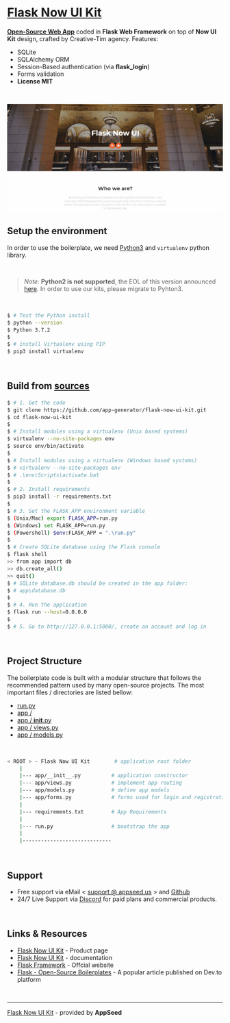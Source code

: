 # [Flask Now UI Kit](https://appseed.us/apps/flask-apps/flask-now-ui-kit)

**[Open-Source Web App](https://appseed.us/apps/flask-apps/flask-now-ui-kit)** coded in **Flask Web Framework** on top of **Now UI Kit** design, crafted by Creative-Tim agency. Features:

- SQLite
- SQLAlchemy ORM
- Session-Based authentication (via **flask_login**)
- Forms validation
- **License MIT**

<br />

![Flask Now UI Kit - Open-Source Web App coded in Flask.](https://raw.githubusercontent.com/app-generator/static/master/products/flask-now-ui-kit-intro.gif)

## Setup the environment

In order to use the boilerplate, we need [Python3](/what-is/python/) and `virtualenv` python library.

<br />

> *Note*: **Python2 is not supported**, the EOL of this version announced [here](https://www.python.org/doc/sunset-python-2/). In order to use our kits, please migrate to Pyhton3.

<br />

```bash
$ # Test the Python install
$ python --version
$ Python 3.7.2
$
$ # install Virtualenv using PIP
$ pip3 install virtualenv
```

<br />

## Build from [sources](https://github.com/app-generator/flask-now-ui-kit)

```bash
$ # 1. Get the code
$ git clone https://github.com/app-generator/flask-now-ui-kit.git
$ cd flask-now-ui-kit
$
$ # Install modules using a virtualenv (Unix based systems)
$ virtualenv --no-site-packages env
$ source env/bin/activate
$
$ # Install modules using a virtualenv (Windows based systems)
$ # virtualenv --no-site-packages env
$ # .\env\Scripts\activate.bat
$ 
$ # 2. Install requirements
$ pip3 install -r requirements.txt
$
$ # 3. Set the FLASK_APP environment variable
$ (Unix/Mac) export FLASK_APP=run.py
$ (Windows) set FLASK_APP=run.py
$ (Powershell) $env:FLASK_APP = ".\run.py"
$
$ # Create SQLite database using the Flask console
$ flask shell
>> from app import db
>> db.create_all()
>> quit()
$ # SQLite database.db should be created in the app folder:
$ # app\database.db
$
$ # 4. Run the application
$ flask run --host=0.0.0.0
$
$ # 5. Go to http://127.0.0.1:5000/, create an account and log in
```

<br />

## Project Structure

The boilerplate code is built with a modular structure that follows the recommended pattern used by many open-source projects. The most important files / directories are listed bellow:

- [run.py](https://github.com/app-generator/flask-now-ui-kit/blob/master/run.py)
- [app /](https://github.com/app-generator/flask-now-ui-kit/tree/master/app)
- [app / __init__.py](https://github.com/app-generator/flask-now-ui-kit/blob/master/app/__init__.py)
- [app / views.py](https://github.com/app-generator/flask-now-ui-kit/tree/master/app/views.py)
- [app / models.py](https://github.com/app-generator/flask-now-ui-kit/tree/master/app/models.py)

<br />

```bash
< ROOT > - Flask Now UI Kit        # application root folder
    |
    |--- app/__init__.py          # application constructor  
    |--- app/views.py             # implement app routing
    |--- app/models.py            # define app models
    |--- app/forms.py             # forms used for login and registration
    |
    |--- requirements.txt         # App Requirements
    |
    |--- run.py                   # bootstrap the app
    |
    |-----------------------------
```

<br />

## Support

- Free support via eMail < [support @ appseed.us](https://appseed.us/support) > and [Github](https://github.com/app-generator/flask-now-ui-kit/issues/)
- 24/7 Live Support via [Discord](https://discord.gg/fZC6hup) for paid plans and commercial products.

<br />

## Links & Resources

- [Flask Now UI Kit](https://appseed.us/apps/flask-apps/flask-now-ui-kit) - Product page
- [Flask Now UI Kit](https://docs.appseed.us/apps/flask-apps/flask-now-ui-kit) - documentation
- [Flask Framework](https://www.palletsprojects.com/p/flask/) - Offcial website
- [Flask - Open-Source Boilerplates](https://dev.to/sm0ke/flask-boilerplate-open-source-apps-built-with-automation-tools-4925) - A popular article published on Dev.to platform

<br />

---
[Flask Now UI Kit](https://appseed.us/apps/flask-apps/flask-now-ui-kit) - provided by **AppSeed**
